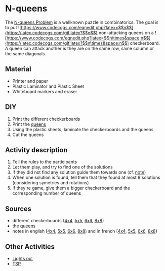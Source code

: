 # N-queens

The [N-queens Problem](https://en.wikipedia.org/wiki/Eight_queens_puzzle) is a wellknown puzzle in combinatorics. The goal is to put ![https://www.codecogs.com/eqnedit.php?latex=$$n$$](https://latex.codecogs.com/gif.latex?$$n$$) non-attacking queens on a ![https://www.codecogs.com/eqnedit.php?latex=$$n\times&space;n$$](https://latex.codecogs.com/gif.latex?$$n\times&space;n$$) checkerboard. A queen can attack another is they are on the same row, same column or the same diagonals.

## Material
  - Printer and paper
  - Plastic Laminator and Plastic Sheet
  - Whiteboard markers and eraser

## DIY
  1. Print the different checkerboards
  2. Print the [queens](https://github.com/mpelleau/FunCS/tree/master/N-queens/queens.pdf)
  3. Using the plastic sheets, laminate the checkerboards and the queens
  4. Cut the queens
  
## Activity description
  1. Tell the rules to the participants
  2. Let them play, and try to find one of the solutions
  3. If they did not find any solution guide them towards one (cf. [note](https://github.com/mpelleau/FunCS/tree/master/N-queens/en/note4x4.pdf))
  4. When one solution is found, tell them that they found at most 8 solutions (considering symetries and rotations)
  5. If they're game, give them a bigger checkerboard and the corresponding number of queens

## Sources
  - different checkerboards ([4x4](https://github.com/mpelleau/FunCS/tree/master/N-queens/checkerboard4x4.pdf), [5x5](https://github.com/mpelleau/FunCS/tree/master/N-queens/checkerboard5x5.pdf), [6x6](https://github.com/mpelleau/FunCS/tree/master/N-queens/checkerboard6x6.pdf), [8x8](https://github.com/mpelleau/FunCS/tree/master/N-queens/checkerboard8x8.pdf))
  - the [queens](https://github.com/mpelleau/FunCS/tree/master/N-queens/queens.pdf)
  - notes in english ([4x4](https://github.com/mpelleau/FunCS/tree/master/N-queens/en/note4x4.pdf), [5x5](https://github.com/mpelleau/FunCS/tree/master/N-queens/en/note5x5.pdf), [6x6](https://github.com/mpelleau/FunCS/tree/master/N-queens/en/note6x6.pdf), [8x8](https://github.com/mpelleau/FunCS/tree/master/N-queens/en/note8x8.pdf)) and in french ([4x4](https://github.com/mpelleau/FunCS/tree/master/N-queens/fr/fiche4x4.pdf), [5x5](https://github.com/mpelleau/FunCS/tree/master/N-queens/fr/fiche5x5.pdf), [6x6](https://github.com/mpelleau/FunCS/tree/master/N-queens/fr/fiche6x6.pdf), [8x8](https://github.com/mpelleau/FunCS/tree/master/N-queens/fr/fiche8x8.pdf))

## Other Activities
  - [Lights out](https://github.com/mpelleau/FunCS/tree/master/LightsOut)
  - [TSP](https://github.com/mpelleau/FunCS/tree/master/TSP)
